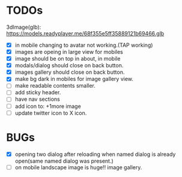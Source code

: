 # TODOs

3dImage(glb): https://models.readyplayer.me/68f355e5ff35889121b69466.glb

- [x] in mobile changing to avatar not working.(TAP working)
- [x] images are opeing in large view for mobiles
- [x] image should be on top in about, in mobile
- [x] modals/dialog should close on back button.
- [x] images gallery should close on back button.
- [x] make bg dark in mobiles for image gallery view.
- [ ] make readable contents smaller. 
- [ ] add sticky header.
- [ ] have nav sections
- [ ] add icon to: +1more image
- [ ] update twitter icon to X icon.

# BUGs
- [x] opening two dialog after reloading when named dialog is already open(same named dialog was present.)
- [ ] on mobile landscape image is huge!! image gallery.
